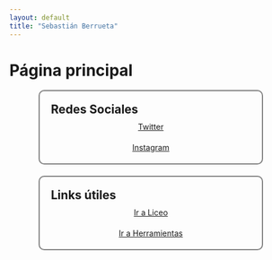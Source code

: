 ```yaml
---
layout: default
title: "Sebastián Berrueta"
---
```


<style>
  .container-wrapper {
    display: flex;
    justify-content: center; /* Centra los recuadros horizontalmente */
    gap: 20px; /* Espacio entre los recuadros */
    flex-wrap: wrap; /* Permite que los recuadros se envuelvan si no caben en una fila */
  }

  .custom-container {
    background-color: transparent; /* Fondo transparente */
    border: 2px solid rgba(0, 0, 0, 0.5); /* Borde negro con 50% de opacidad */
    border-radius: 10px;
    padding: 20px;
    max-width: 400px; /* Ancho máximo del recuadro */
    width: 100%; /* Ancho completo dentro del contenedor */
    box-sizing: border-box; /* Incluye padding y border en el ancho total */
  }

  .custom-container h2 {
    margin-top: 0; /* Elimina el margen superior de los títulos */
    margin-bottom: 10px; /* Espacio debajo del título */
  }

  .social-links, .useful-links {
    display: flex; /* Usa flexbox para los enlaces */
    flex-direction: column; /* Los enlaces se apilan verticalmente */
  }

  .social-links a, .useful-links a {
    margin-bottom: 10px; /* Espacio entre los enlaces */
  }

  .social-links a:last-child, .useful-links a:last-child {
    margin-bottom: 0; /* Elimina el margen del último enlace */
  }

  /* Alineación horizontal para botones dentro de los recuadros */
  .social-links, .useful-links {
    display: flex; /* Usar flexbox para alinear los botones horizontalmente */
    flex-wrap: wrap; /* Permitir el ajuste a la siguiente línea si es necesario */
    gap: 10px; /* Espacio entre los botones */
  }

  .social-links a, .useful-links a {
    flex: 1; /* Hace que los botones ocupen el mismo ancho */
    text-align: center; /* Centra el texto dentro de los botones */
  }
</style>

# Página principal

<div class="container-wrapper">
  <div class="custom-container">
    <h2>Redes Sociales</h2>
    <div class="social-links">
      <a href="https://twitter.com/berruetx" class="btn twitter">Twitter</a>
      <a href="https://instagram.com/berruetx" class="btn instagram">Instagram</a>
    </div>
  </div>

  <div class="custom-container">
    <h2>Links útiles</h2>
    <div class="useful-links">
      <a href="https://liceo.berrueta.xyz" class="btn main-btn">Ir a Liceo</a>
      <a href="https://tools.berrueta.xyz" class="btn main-btn">Ir a Herramientas</a>
    </div>
  </div>
</div>
